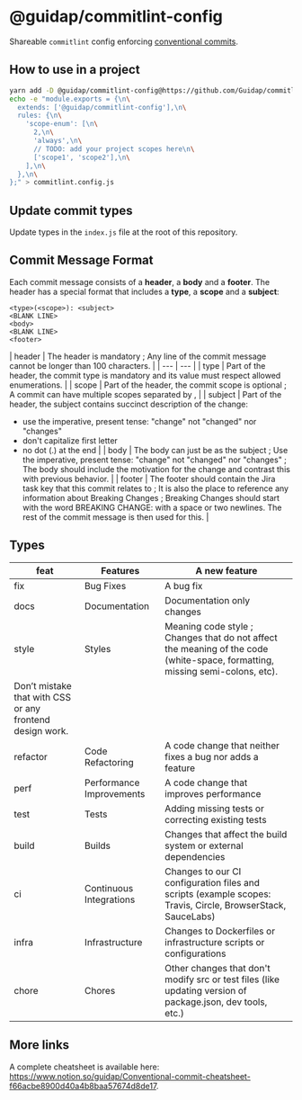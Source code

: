 # @guidap/commitlint-config

Shareable `commitlint` config enforcing [conventional commits](https://conventionalcommits.org/).

## How to use in a project

```sh
yarn add -D @guidap/commitlint-config@https://github.com/Guidap/commitlint-config
echo -e "module.exports = {\n\
  extends: ['@guidap/commitlint-config'],\n\
  rules: {\n\
    'scope-enum': [\n\
      2,\n\
      'always',\n\
      // TODO: add your project scopes here\n\
      ['scope1', 'scope2'],\n\
    ],\n\
  },\n\
};" > commitlint.config.js
```

## Update commit types

Update types in the `index.js` file at the root of this repository.

## Commit Message Format

Each commit message consists of a **header**, a **body** and a **footer**. The header has a special
format that includes a **type**, a **scope** and a **subject**:

```
<type>(<scope>): <subject>
<BLANK LINE>
<body>
<BLANK LINE>
<footer>
```

| header | The header is mandatory ;
Any line of the commit message cannot be longer than 100 characters. |
| --- | --- |
| type | Part of the header, the commit type is mandatory and its value must respect allowed enumerations. |
| scope | Part of the header, the commit scope is optional ;
A commit can have multiple scopes separated by , |
| subject | Part of the header, the subject contains succinct description of the change:
 - use the imperative, present tense: "change" not "changed" nor "changes"
 - don't capitalize first letter
 - no dot (.) at the end |
| body | The body can just be as the subject ;
Use the imperative, present tense: "change" not "changed" nor "changes" ;
The body should include the motivation for the change and contrast this with previous behavior. |
| footer | The footer should contain the Jira task key that this commit relates to ;
It is also the place to reference any information about Breaking Changes ;
Breaking Changes should start with the word BREAKING CHANGE: with a space or two newlines. The rest of the commit message is then used for this. |

## Types

| feat | Features | A new feature |
| --- | --- | --- |
| fix | Bug Fixes | A bug fix |
| docs | Documentation | Documentation only changes |
| style | Styles | Meaning code style ; Changes that do not affect the meaning of the code (white-space, formatting, missing semi-colons, etc).
Don’t mistake that with CSS or any frontend design work. |
| refactor | Code Refactoring | A code change that neither fixes a bug nor adds a feature |
| perf | Performance Improvements | A code change that improves performance |
| test | Tests | Adding missing tests or correcting existing tests |
| build | Builds | Changes that affect the build system or external dependencies |
| ci | Continuous Integrations | Changes to our CI configuration files and scripts (example scopes: Travis, Circle, BrowserStack, SauceLabs) |
| infra | Infrastructure | Changes to Dockerfiles or infrastructure scripts or configurations |
| chore | Chores | Other changes that don't modify src or test files (like updating version of package.json, dev tools, etc.) |

## More links

A complete cheatsheet is available here: https://www.notion.so/guidap/Conventional-commit-cheatsheet-f66acbe8900d40a4b8baa57674d8de17.
